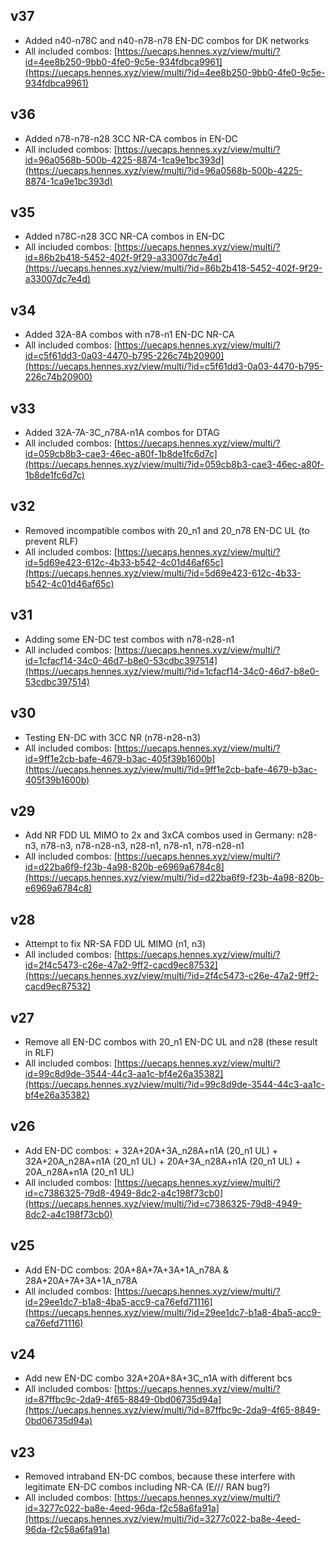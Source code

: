 
## v37
- Added n40-n78C and n40-n78-n78 EN-DC combos for DK networks
- All included combos: [https://uecaps.hennes.xyz/view/multi/?id=4ee8b250-9bb0-4fe0-9c5e-934fdbca9961](https://uecaps.hennes.xyz/view/multi/?id=4ee8b250-9bb0-4fe0-9c5e-934fdbca9961)
## v36
- Added n78-n78-n28 3CC NR-CA combos in EN-DC
- All included combos: [https://uecaps.hennes.xyz/view/multi/?id=96a0568b-500b-4225-8874-1ca9e1bc393d](https://uecaps.hennes.xyz/view/multi/?id=96a0568b-500b-4225-8874-1ca9e1bc393d)
## v35
- Added n78C-n28 3CC NR-CA combos in EN-DC
- All included combos: [https://uecaps.hennes.xyz/view/multi/?id=86b2b418-5452-402f-9f29-a33007dc7e4d](https://uecaps.hennes.xyz/view/multi/?id=86b2b418-5452-402f-9f29-a33007dc7e4d)
## v34
- Added 32A-8A combos with n78-n1 EN-DC NR-CA
- All included combos: [https://uecaps.hennes.xyz/view/multi/?id=c5f61dd3-0a03-4470-b795-226c74b20900](https://uecaps.hennes.xyz/view/multi/?id=c5f61dd3-0a03-4470-b795-226c74b20900)
## v33
- Added 32A-7A-3C_n78A-n1A combos for DTAG
- All included combos: [https://uecaps.hennes.xyz/view/multi/?id=059cb8b3-cae3-46ec-a80f-1b8de1fc6d7c](https://uecaps.hennes.xyz/view/multi/?id=059cb8b3-cae3-46ec-a80f-1b8de1fc6d7c)
## v32
- Removed incompatible combos with 20_n1 and 20_n78 EN-DC UL (to prevent RLF)
- All included combos: [https://uecaps.hennes.xyz/view/multi/?id=5d69e423-612c-4b33-b542-4c01d46af65c](https://uecaps.hennes.xyz/view/multi/?id=5d69e423-612c-4b33-b542-4c01d46af65c)
## v31
- Adding some EN-DC test combos with n78-n28-n1
- All included combos: [https://uecaps.hennes.xyz/view/multi/?id=1cfacf14-34c0-46d7-b8e0-53cdbc397514](https://uecaps.hennes.xyz/view/multi/?id=1cfacf14-34c0-46d7-b8e0-53cdbc397514)
## v30
- Testing EN-DC with 3CC NR (n78-n28-n3)
- All included combos: [https://uecaps.hennes.xyz/view/multi/?id=9ff1e2cb-bafe-4679-b3ac-405f39b1600b](https://uecaps.hennes.xyz/view/multi/?id=9ff1e2cb-bafe-4679-b3ac-405f39b1600b)
## v29
- Add NR FDD UL MIMO to 2x and 3xCA combos used in Germany: n28-n3, n78-n3, n78-n28-n3, n28-n1, n78-n1, n78-n28-n1
- All included combos: [https://uecaps.hennes.xyz/view/multi/?id=d22ba6f9-f23b-4a98-820b-e6969a6784c8](https://uecaps.hennes.xyz/view/multi/?id=d22ba6f9-f23b-4a98-820b-e6969a6784c8)
## v28
- Attempt to fix NR-SA FDD UL MIMO (n1, n3)
- All included combos: [https://uecaps.hennes.xyz/view/multi/?id=2f4c5473-c26e-47a2-9ff2-cacd9ec87532](https://uecaps.hennes.xyz/view/multi/?id=2f4c5473-c26e-47a2-9ff2-cacd9ec87532)
## v27
- Remove all EN-DC combos with 20_n1 EN-DC UL and n28 (these result in RLF)
- All included combos: [https://uecaps.hennes.xyz/view/multi/?id=99c8d9de-3544-44c3-aa1c-bf4e26a35382](https://uecaps.hennes.xyz/view/multi/?id=99c8d9de-3544-44c3-aa1c-bf4e26a35382)
## v26
- Add EN-DC combos: + 32A+20A+3A_n28A+n1A (20_n1 UL) + 32A+20A_n28A+n1A (20_n1 UL) + 20A+3A_n28A+n1A (20_n1 UL) + 20A_n28A+n1A (20_n1 UL)
- All included combos: [https://uecaps.hennes.xyz/view/multi/?id=c7386325-79d8-4949-8dc2-a4c198f73cb0](https://uecaps.hennes.xyz/view/multi/?id=c7386325-79d8-4949-8dc2-a4c198f73cb0)
## v25
- Add EN-DC combos: 20A+8A+7A+3A+1A_n78A & 28A+20A+7A+3A+1A_n78A
- All included combos: [https://uecaps.hennes.xyz/view/multi/?id=29ee1dc7-b1a8-4ba5-acc9-ca76efd71116](https://uecaps.hennes.xyz/view/multi/?id=29ee1dc7-b1a8-4ba5-acc9-ca76efd71116)
## v24
- Add new EN-DC combo 32A+20A+8A+3C_n1A with different bcs
- All included combos: [https://uecaps.hennes.xyz/view/multi/?id=87ffbc9c-2da9-4f65-8849-0bd06735d94a](https://uecaps.hennes.xyz/view/multi/?id=87ffbc9c-2da9-4f65-8849-0bd06735d94a)
## v23
- Removed intraband EN-DC combos, because these interfere with legitimate EN-DC combos including NR-CA (E/// RAN bug?)
- All included combos: [https://uecaps.hennes.xyz/view/multi/?id=3277c022-ba8e-4eed-96da-f2c58a6fa91a](https://uecaps.hennes.xyz/view/multi/?id=3277c022-ba8e-4eed-96da-f2c58a6fa91a)
